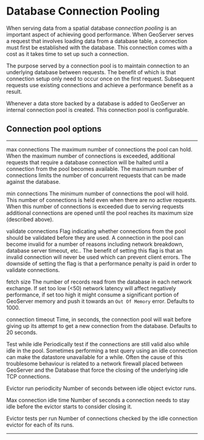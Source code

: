 # Database Connection Pooling

When serving data from a spatial database *connection pooling* is an important aspect of achieving good performance. When GeoServer serves a request that involves loading data from a database table, a connection must first be established with the database. This connection comes with a cost as it takes time to set up such a connection.

The purpose served by a connection pool is to maintain connection to an underlying database between requests. The benefit of which is that connection setup only need to occur once on the first request. Subsequent requests use existing connections and achieve a performance benefit as a result.

Whenever a data store backed by a database is added to GeoServer an internal connection pool is created. This connection pool is configurable.

## Connection pool options

  -------------------------- ---------------------------------------------------------------------------------------------------------------------------------------------------------------------------------------------------------------------------------------------------------------------------------------------------------------------------------------------------------------------------------------------------------------------------------------------------------
  max connections            The maximum number of connections the pool can hold. When the maximum number of connections is exceeded, additional requests that require a database connection will be halted until a connection from the pool becomes available. The maximum number of connections limits the number of concurrent requests that can be made against the database.

  min connections            The minimum number of connections the pool will hold. This number of connections is held even when there are no active requests. When this number of connections is exceeded due to serving requests additional connections are opened until the pool reaches its maximum size (described above).

  validate connections       Flag indicating whether connections from the pool should be validated before they are used. A connection in the pool can become invalid for a number of reasons including network breakdown, database server timeout, etc.. The benefit of setting this flag is that an invalid connection will never be used which can prevent client errors. The downside of setting the flag is that a performance penalty is paid in order to validate connections.

  fetch size                 The number of records read from the database in each network exchange. If set too low (<50) network latency will affect negatively performance, if set too high it might consume a significant portion of GeoServer memory and push it towards an `Out Of Memory` error. Defaults to 1000.

  connection timeout         Time, in seconds, the connection pool will wait before giving up its attempt to get a new connection from the database. Defaults to 20 seconds.

  Test while idle            Periodically test if the connections are still valid also while idle in the pool. Sometimes performing a test query using an idle connection can make the datastore unavailable for a while. Often the cause of this troublesome behaviour is related to a network firewall placed between GeoServer and the Database that force the closing of the underlying idle TCP connections.

  Evictor run periodicity    Number of seconds between idle object evictor runs.

  Max connection idle time   Number of seconds a connection needs to stay idle before the evictor starts to consider closing it.

  Evictor tests per run      Number of connections checked by the idle connection evictor for each of its runs.
  -------------------------- ---------------------------------------------------------------------------------------------------------------------------------------------------------------------------------------------------------------------------------------------------------------------------------------------------------------------------------------------------------------------------------------------------------------------------------------------------------
